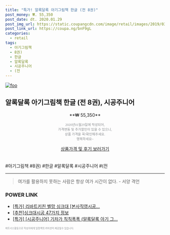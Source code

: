 ```yaml
--- 
title: "특가! 알록달록 아기그림책 한글 (전 8권)" 
post_money: ₩. 55,350 
post_date: dt. 2020.01.29 
post_img_url: https://static.coupangcdn.com/image/retail/images/2019/03/22/8/7/024a667e-ba7d-4e99-86a9-c296f279da65.jpg 
post_link_url: https://coupa.ng/bnF9gL 
categories: 
  - retail 
tags: 
  - 아기그림책 
  - 8권) 
  - 한글 
  - 알록달록 
  - 시공주니어 
  - (전 
--- 
```

[![foo](https://static.coupangcdn.com/image/retail/images/2019/03/22/8/7/024a667e-ba7d-4e99-86a9-c296f279da65.jpg)](https://coupa.ng/bnF9gL) 

## 알록달록 아기그림책 한글 (전 8권), 시공주니어 
<p style="text-align: center;">**₩ 55,350**</p> 
<p style="text-align: center;"><span style="color: #898c8f; font-family: Georgia,Times,serif; font-size: 0.75em;">2020년01월29일에 작성되어, <br>가격변동 및 추가할인이 있을 수 있으니,<br> 상품 가격을 꼭!확인해주세요.<br>행복하세요~</span> 
</p>	 
<div markdown="0" style="text-align: center;"><a href="https://coupa.ng/bnF9gL" class="btn btn--success">상품가격 및 후기 보러가기</a></div> 
<br><br> 
  #아기그림책 #8권) #한글 #알록달록 #시공주니어 #(전 
<hr> 

> 여가를 활용하지 못하는 사람은 항상 여가 시간이 없다. - 서양 격언 


### POWER LINK

* <a href="https://blog.naver.com/an0733/221786505400" target="_blank">[특가] 리바트키친 벨망 싱크대 [본사직영시공...</a>
* <a href="https://blog.naver.com/fasyy4321/221786150564" target="_blank">[추천]싱크대시공 47가지 정보</a>
* <a href="https://blog.naver.com/santokki14/221789493537" target="_blank">[특가] [시공주니어] 기차가 칙칙폭폭 (알록달록 아기 그...</a>

<span style="color: #898c8f; font-family: Georgia,Times,serif; font-size: 0.55em;">파트너스활동으로 작성자에게 일정액의 커미션이 제공될수 있습니다.</span> 
